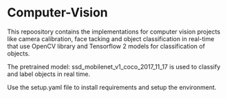 # Computer-Vision

This repoository contains the implementations for computer vision projects like camera calibration, face tacking and object classification in real-time that use OpenCV library and Tensorflow 2 models for classification of objects. 

The pretrained model: ssd_mobilenet_v1_coco_2017_11_17 is used to classify and label objects in real time. 

Use the setup.yaml file to install requirements and setup the environment. 
